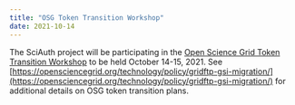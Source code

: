 ```yaml
---
title: "OSG Token Transition Workshop"
date: 2021-10-14
---
```


The SciAuth project will be participating in the [Open Science Grid Token Transition Workshop](https://indico.fnal.gov/event/50597/) to be held October 14-15, 2021.
See [https://opensciencegrid.org/technology/policy/gridftp-gsi-migration/](https://opensciencegrid.org/technology/policy/gridftp-gsi-migration/) for additional details on OSG token transition plans.
